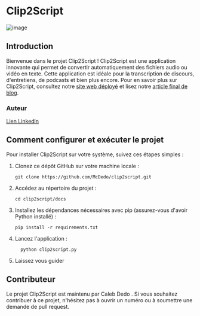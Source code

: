 # Clip2Script

![image](https://github.com/McDedo/clip2script/assets/93548924/a3f9db38-d19a-42f8-a871-022d92b32fff)

## Introduction

Bienvenue dans le projet Clip2Script ! Clip2Script est une application innovante qui permet de convertir automatiquement des fichiers audio ou vidéo en texte. Cette application est idéale pour la transcription de discours, d'entretiens, de podcasts et bien plus encore. Pour en savoir plus sur Clip2Script, consultez notre [site web déployé](https://clip2script.wixsite.com/my-site) et lisez notre [article final de blog](https://clip2script.wixsite.com/my-site/blog).

### Auteur
[Lien Linkedln](https://www.linkedin.com/in/caleb-dedo)

## Comment configurer et exécuter le projet

Pour installer Clip2Script sur votre système, suivez ces étapes simples :

1. Clonez ce dépôt GitHub sur votre machine locale :

   ```shell
   git clone https://github.com/McDedo/clip2script.git

2. Accédez au répertoire du projet :

   ```shell
   cd clip2script/docs
   
4. Installez les dépendances nécessaires avec pip (assurez-vous d'avoir Python installé) :
      ```shell
     pip install -r requirements.txt
   
5. Lancez l'application :
   ```shell
     python clip2script.py
6. Laissez vous guider

## Contributeur
Le projet Clip2Script est maintenu par Caleb Dedo . Si vous souhaitez contribuer à ce projet, n'hésitez pas à ouvrir un numéro ou à soumettre une demande de pull request.
